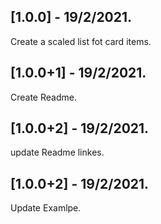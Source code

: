 ## [1.0.0] - 19/2/2021.

Create a scaled list fot card items.

## [1.0.0+1] - 19/2/2021.

Create Readme.

## [1.0.0+2] - 19/2/2021.

update Readme linkes.

## [1.0.0+2] - 19/2/2021.

Update Examlpe.


